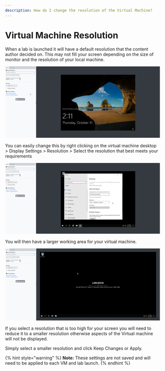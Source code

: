 ```yaml
---
description: How do I change the resolution of the Virtual Machine?
---
```


# Virtual Machine Resolution

When a lab is launched it will have a default resolution that the content author decided on.  This may not fill your screen depending on the size of monitor and the resolution of your local machine.

![](../.gitbook/assets/high-resolution.png)

You can easily change this by right clicking on the virtual machine desktop &gt; Display Settings &gt; Resolution &gt; Select the resolution that best meets your requirements

![](../.gitbook/assets/vm-resolution.png)

You will then have a larger working area for your virtual machine.

![](../.gitbook/assets/vm-resolution-large.png)

If you select a resolution that is too high for your screen you will need to reduce it to a smaller resolution otherwise aspects of the Virtual machine will not be displayed.

Simply select a smaller resolution and click Keep Changes or Apply.

{% hint style="warning" %}
**Note:**  These settings are not saved and will need to be applied to each VM and lab launch.
{% endhint %}

